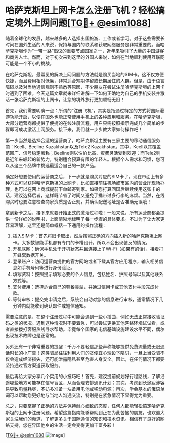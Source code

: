 # 哈萨克斯坦上网卡怎么注册飞机？轻松搞定境外上网问题[[TG💪+ @esim1088](https://t.me/s/esim1088)]

随着全球化的发展，越来越多的人选择出国旅游、工作或者学习。对于这些需要长时间在国外生活的人来说，保持与国内的联系和获取网络服务是非常重要的。而哈萨克斯坦作为“一带一路”倡议的重要节点国家之一，近年来吸引了大量的中国游客和商务人士。然而，对于初次来到这里的外国人来说，如何在当地顺利使用互联网可能是一个不小的挑战。

在哈萨克斯坦，最常见的解决上网问题的方法就是购买当地的SIM卡。这不仅方便快捷，而且费用相对低廉，非常适合短期停留或长期居住的人群。但是，由于语言障碍以及对当地通信规则不熟悉等原因，不少朋友在尝试注册哈萨克斯坦的上网卡时遇到了困难。今天这篇文章就来详细讲解一下如何正确地为自己的手机安装并激活一张哈萨克斯坦的上网卡，让您的境外旅行更加顺畅无阻！

首先，我们需要明确一点：所谓的“注册飞机”，其实是指通过特定的方式将国际漫游功能开启，以便在国外也能正常使用手机上的各种应用和服务。在哈萨克斯坦，大部分运营商都提供了便捷的在线注册流程，用户只需按照指示完成几个简单的步骤即可成功激活上网服务。接下来，我们就一步步教大家如何操作吧！

第一步当然是选择合适的运营商了。哈萨克斯坦主要有三家主要的移动通信服务商：Kcell、Beeline Kazakhstan以及Tele2 Kazakhstan。其中，Kcell以其覆盖范围广、信号稳定著称；Beeline则以性价比高、资费灵活受到欢迎；而Tele2则是近年来崛起的新势力，特别适合预算有限的年轻人。根据个人需求和习惯，您可以从这三个品牌中挑选最适合自己的一款产品。

确定好想要使用的运营商之后，下一步就是购买对应的SIM卡了。现在市面上有多种方式可以获得哈萨克斯坦的上网卡，比如直接前往机场或市区内的营业厅现场办理，也可以在网上商城提前下单邮寄到家。如果您打算回国后继续使用这张卡的话，建议选择后者，这样既节省了时间又避免了携带过多行李的麻烦。当然，在线购买时也要注意检查商家资质是否正规，并确认配送地址是否准确无误哦！

拿到新卡之后，接下来就要开始正式的激活过程啦！一般来说，所有运营商都会提供一份详细的说明书，上面清晰地标明了每一步骤的具体要求。不过为了让大家更容易理解，这里还是简单概括一下通用的操作流程：

1. 插入SIM卡：首先将旧卡取出，然后按照正确的方向插入新的哈萨克斯坦上网卡。大多数智能手机都有专门的卡槽设计，所以不会出现装反的情况。
2. 开机联网：确保手机处于开机状态并且连接上了Wi-Fi（如果有的话），接着打开蜂窝数据开关。
3. 登录账户：访问运营商提供的官方网站或者下载其官方应用程序，输入相关信息如手机号码等进行身份验证。
4. 填写资料：按照提示填写必要的个人信息，包括姓名、护照号码以及其他联系方式等。
5. 支付费用：选择适合自己的套餐类型，并通过信用卡或其他支付手段完成付款。
6. 等待审核：提交完申请之后，系统会自动对您的信息进行审核，通常情况下几分钟内就能收到确认邮件或短信通知。

需要注意的是，在整个注册过程中可能会遇到一些小插曲，例如无法正常接收验证码之类的状况。遇到这种情况时不要着急，可以尝试更换其他网络环境试试看，或者直接拨打客服热线寻求帮助。毕竟每个国家的电信基础设施建设水平不同，偶尔出现技术故障也是正常的。

另外还有一个非常重要的提醒：千万不要轻信那些声称能够提供免费流量或无限通话时长的小广告！这类骗局往往利用人们的贪便宜心理设下陷阱，一旦上当受骗不仅会造成经济损失，还可能泄露隐私甚至危害人身安全。因此，在任何情况下都要坚持通过官方渠道获取服务。

最后再给大家分享几个实用的小技巧吧！首先，建议提前规划好行程路线，了解沿途哪些地方可能存在信号盲区，从而合理安排通讯计划；其次，考虑到长途跋涉容易导致电量耗尽，不妨多准备一块备用电池或移动电源；再次，学会基本的俄语单词可以帮助您更好地与当地人沟通交流，特别是在紧急情况下显得尤为重要。

总之，只要掌握了正确的方法并保持耐心细致的态度，任何人都能轻松搞定哈萨克斯坦的上网卡注册问题。希望这篇指南能够帮助到正在为此苦恼的朋友，也欢迎大家关注我们的频道，了解更多关于国际通信的知识和技术资讯。相信有了良好的网络支持，您在异国他乡的生活一定会变得更加丰富多彩！

[[TG💪+ @esim1088](https://t.me/s/esim1088) ![Image](https://i.postimg.cc/4NQfJmqS/Snipaste-2025-05-13-00-14-12.png)]